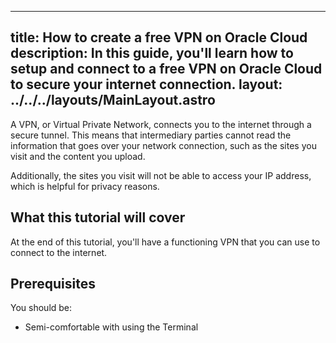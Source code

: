 
<!-- 

IN PROGRESS - DO NOT ADD TO SITE INDEX

 -->

---
title: How to create a free VPN on Oracle Cloud
description: In this guide, you'll learn how to setup and connect to a free VPN on Oracle Cloud to secure your internet connection.
layout: ../../../layouts/MainLayout.astro
---

A VPN, or Virtual Private Network, connects you to the internet through a secure tunnel. This means that intermediary parties cannot read the information that goes over your network connection, such as the sites you visit and the content you upload.

Additionally, the sites you visit will not be able to access your IP address, which is helpful for privacy reasons.

## What this tutorial will cover

At the end of this tutorial, you'll have a functioning VPN that you can use to connect to the internet.

## Prerequisites

You should be:
- Semi-comfortable with using the Terminal 

